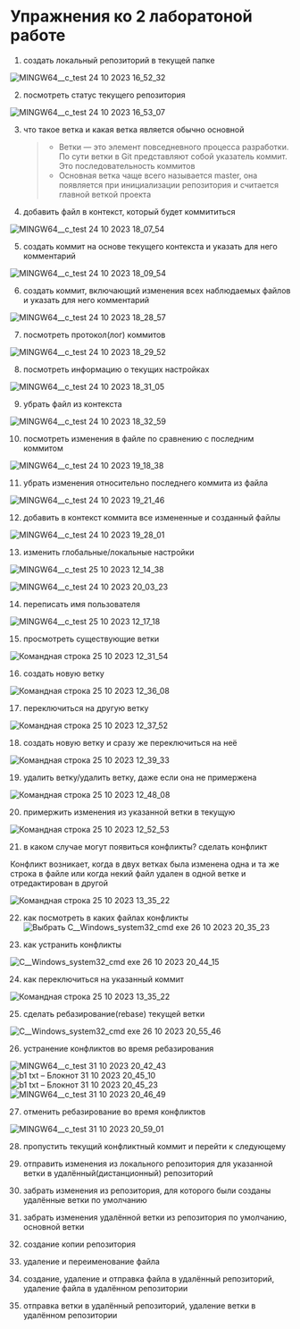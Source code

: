 # Упражнения ко 2 лаборатоной работе
1. создать локальный репозиторий в текущей папке

![MINGW64__c_test 24 10 2023 16_52_32](https://github.com/iis-32170x/RPIIS/assets/144374775/15db4956-e0f0-4fd9-8987-c51d14315348)

2. посмотреть статус текущего репозитория

![MINGW64__c_test 24 10 2023 16_53_07](https://github.com/iis-32170x/RPIIS/assets/144374775/792e4e2d-3f41-40cb-9b6a-3e6b91848659)


3. что такое ветка и какая ветка является обычно основной
   > - Ветки — это элемент повседневного процесса разработки. По сути ветки в Git представляют собой указатель коммит. Это последовательность коммитов
   > - Основная ветка чаще всего называется master, она появляется при инициализации репозитория и считается главной веткой проекта
   
4. добавить файл в контекст, который будет коммититься
 
![MINGW64__c_test 24 10 2023 18_07_54](https://github.com/iis-32170x/RPIIS/assets/144374775/1314fe17-07b4-4d9b-b72c-ff42951fedb3)

5. создать коммит на основе текущего контекста и указать для него комментарий

![MINGW64__c_test 24 10 2023 18_09_54](https://github.com/iis-32170x/RPIIS/assets/144374775/b2c1e346-7651-4883-a2b6-baac154991ed)


6. создать коммит, включающий изменения всех наблюдаемых файлов и указать для него комментарий

![MINGW64__c_test 24 10 2023 18_28_57](https://github.com/iis-32170x/RPIIS/assets/144374775/b6c7c6c2-4052-4d53-aa62-d9b1a948fada)


7. посмотреть протокол(лог) коммитов

![MINGW64__c_test 24 10 2023 18_29_52](https://github.com/iis-32170x/RPIIS/assets/144374775/815f64ca-1c6f-4e73-a590-845b457929f1)

8. посмотреть информацию о текущих настройках

![MINGW64__c_test 24 10 2023 18_31_05](https://github.com/iis-32170x/RPIIS/assets/144374775/1f623e11-7271-4f14-8199-08ac270821b7)

9. убрать файл из контекста

![MINGW64__c_test 24 10 2023 18_32_59](https://github.com/iis-32170x/RPIIS/assets/144374775/8de3d050-e2a5-4be5-9242-86297b558191)

10. посмотреть изменения в файле по сравнению с последним коммитом

![MINGW64__c_test 24 10 2023 19_18_38](https://github.com/iis-32170x/RPIIS/assets/144374775/cf0a6946-e7d1-4209-8d89-026bb3f21022)

11. убрать изменения относительно последнего коммита из файла

![MINGW64__c_test 24 10 2023 19_21_46](https://github.com/iis-32170x/RPIIS/assets/144374775/5270e47c-1e85-49d7-b8fa-4047a9214f69)


12. добавить в контекст коммита все измененные и созданный файлы

![MINGW64__c_test 24 10 2023 19_28_01](https://github.com/iis-32170x/RPIIS/assets/144374775/31995750-32b9-4dcc-b1be-d49019263511)

13. изменить глобальные/локальные настройки

![MINGW64__c_test 25 10 2023 12_14_38](https://github.com/iis-32170x/RPIIS/assets/144374775/24792fc1-1128-4ea9-9e21-61fcd8e05974)

![MINGW64__c_test 24 10 2023 20_03_23](https://github.com/iis-32170x/RPIIS/assets/144374775/1c34e2c2-9025-4fdf-aa28-0fb2790c9a7a)

14. переписать имя пользователя

![MINGW64__c_test 25 10 2023 12_17_18](https://github.com/iis-32170x/RPIIS/assets/144374775/f749deed-74de-4537-9c95-7aa95ee8df4e)

15. просмотреть существующие ветки

![Командная строка 25 10 2023 12_31_54](https://github.com/iis-32170x/RPIIS/assets/144374775/94f56fdf-5470-421f-9fb5-39357f64fe94)

16. создать новую ветку

![Командная строка 25 10 2023 12_36_08](https://github.com/iis-32170x/RPIIS/assets/144374775/a3e45ad3-defe-46a3-803e-4d802681ccce)

17. переключиться на другую ветку

![Командная строка 25 10 2023 12_37_52](https://github.com/iis-32170x/RPIIS/assets/144374775/9c855d0e-1257-4033-8b22-36d53361a3c4)

18. создать новую ветку и сразу же переключиться на неё

![Командная строка 25 10 2023 12_39_33](https://github.com/iis-32170x/RPIIS/assets/144374775/64dd447a-6431-4dfc-a850-a7e7ce4da29a)

19. удалить ветку/удалить ветку, даже если она не примержена

![Командная строка 25 10 2023 12_48_08](https://github.com/iis-32170x/RPIIS/assets/144374775/4206112a-b328-42da-b862-47bb622323be)

20. примержить изменения из указанной ветки в текущую

![Командная строка 25 10 2023 12_52_53](https://github.com/iis-32170x/RPIIS/assets/144374775/0f147cbf-4a1c-4de6-9d11-a93956b570c4)

21. в каком случае могут появиться конфликты? сделать конфликт

Конфликт возникает, когда в двух ветках была изменена одна и та же строка в файле или когда некий файл удален в одной ветке и отредактирован в другой

![Командная строка 25 10 2023 13_35_22](https://github.com/iis-32170x/RPIIS/assets/144374775/6991e005-8c0f-4cf9-b986-8e59769ed4e2)

22. как посмотреть в каких файлах конфликты
 ![Выбрать C__Windows_system32_cmd exe 26 10 2023 20_35_23](https://github.com/iis-32170x/RPIIS/assets/144374775/3a2afd28-e1fd-4e67-8eaf-7ab9da451095)

23. как устранить конфликты

![C__Windows_system32_cmd exe 26 10 2023 20_44_15](https://github.com/iis-32170x/RPIIS/assets/144374775/70164ceb-6ece-4971-bdea-59d9ab49c37f)

24. как переключиться на указанный коммит

![Командная строка 25 10 2023 13_35_22](https://github.com/iis-32170x/RPIIS/assets/144374775/244f1abb-6cbf-4284-843b-5e5c1e3c3672)

25. сделать ребазирование(rebase) текущей ветки

![C__Windows_system32_cmd exe 26 10 2023 20_55_46](https://github.com/iis-32170x/RPIIS/assets/144374775/e4bebe02-7059-418a-95b7-f11439e48cf1)

26. устранение конфликтов во время ребазирования

![MINGW64__c_test 31 10 2023 20_42_43](https://github.com/iis-32170x/RPIIS/assets/144374775/f1d8eaed-c4c2-44ad-bc4c-fcc2bf61ddfc)
![b1 txt – Блокнот 31 10 2023 20_45_10](https://github.com/iis-32170x/RPIIS/assets/144374775/8c163348-3592-49f3-bbf7-18dc1994de6d)
![b1 txt – Блокнот 31 10 2023 20_45_23](https://github.com/iis-32170x/RPIIS/assets/144374775/a8428e67-71d8-4faa-bfbc-306cd851a327)
![MINGW64__c_test 31 10 2023 20_46_49](https://github.com/iis-32170x/RPIIS/assets/144374775/dc96f551-41ed-4a7f-9d32-4dd426396c4a)

27. отменить ребазирование во время конфликтов

![MINGW64__c_test 31 10 2023 20_59_01](https://github.com/iis-32170x/RPIIS/assets/144374775/9ebc5579-439d-4ef5-be7f-53553dbf6590)

28. пропустить текущий конфликтный коммит и перейти к следующему

29. отправить изменения из локального репозитория для указанной ветки в удалённый(дистанционный) репозиторий
30. забрать изменения из репозитория, для которого были созданы удалённые ветки по умолчанию
31. забрать изменения удалённой ветки из репозитория по умолчанию, основной ветки
32. создание копии репозитория
33. удаление и переименование файла
34. создание, удаление и отправка файла в удалённый репозиторий, удаление файла в удалённом репозитории
35. отправка ветки в удалённый репозиторий, удаление ветки в удалённом репозитории
